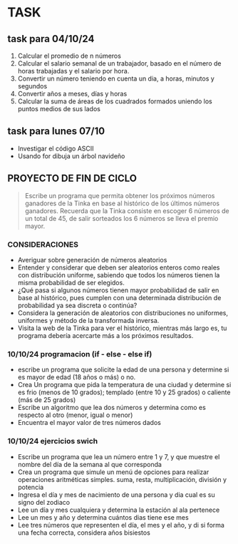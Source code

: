 # TASK

## task para 04/10/24
1. Calcular el promedio de n números
2. Calcular el salario semanal de un trabajador, basado en el número de horas trabajadas y el salario por hora.
3. Convertir un número teniendo en cuenta un dia, a horas, minutos y segundos
4. Convertir años a meses, días y horas
5. Calcular la suma de áreas de los cuadrados formados uniendo los puntos medios de sus lados


## task para lunes 07/10
- Investigar el código ASCII
- Usando for dibuja un árbol navideño


## PROYECTO DE FIN DE CICLO

>Escribe un programa que permita obtener los próximos números ganadores de la Tinka en base al histórico de los últimos números ganadores. Recuerda que la Tinka consiste en escoger 6 números de un total de 45, de salir sorteados los 6 números se lleva el premio mayor.

### CONSIDERACIONES
- Averiguar sobre generación de números aleatorios
- Entender y considerar que deben ser aleatorios enteros como reales con distribución uniforme, sabiendo que todos los números tienen la misma probabilidad de ser elegidos.
- ¿Qué pasa si algunos números tienen mayor probabilidad de salir en base al histórico, pues cumplen con una determinada distribución de probabilidad ya sea discreta o continúa? 
- Considera la generación de aleatorios con distribuciones no uniformes, uniformes y método de la transformada inversa.
- Visita la web de la Tinka para ver el histórico, mientras más largo es, tu programa debería acercarte más a los próximos resultados.

### 10/10/24 programacion (if - else - else if)
- escribe un programa que solicite la edad de una persona y determine si es mayor de edad (18 años o más) o no.
- Crea Un programa que pida la temperatura de una ciudad y determine si es frio (menos de 10 grados); templado (entre 10 y 25 grados) o caliente (más de 25 grados)
- Escribe un algoritmo que lea dos números y determina como es respecto al otro (menor, igual o menor)
- Encuentra el mayor valor de tres números dados

### 10/10/24 ejercicios swich
- Escribe un programa que lea un número entre 1 y 7, y que muestre el nombre del día de la semana al que corresponda
- Crea un programa que simule un menú de opciones para realizar operaciones aritméticas simples. suma, resta, multiplicación, división y potencia
- Ingresa el día y mes de nacimiento de una persona y dia cual es su signo del zodiaco
- Lee un día y mes cualquiera y determina la estación al ala pertenece
- Lee un mes y año y determina cuántos dias tiene ese mes
- Lee tres números que representen el día, el mes y el año, y di si forma una fecha correcta, considera años bisiestos


